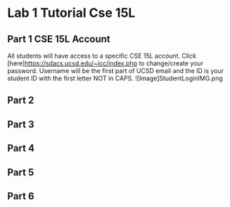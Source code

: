 # Lab 1 Tutorial Cse 15L
## Part 1 CSE 15L Account
All students will have access to a specific CSE 15L account. Click [here]https://sdacs.ucsd.edu/~icc/index.php to change/create your password. Username will be the first part of UCSD email and the ID is your student ID with the first letter NOT in CAPS. ![Image]StudentLoginIMG.png
## Part 2
## Part 3
## Part 4
## Part 5
## Part 6
